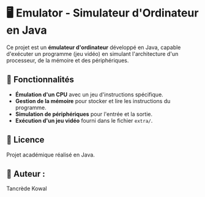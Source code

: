 # 🖥️ Emulator - Simulateur d'Ordinateur en Java

Ce projet est un **émulateur d'ordinateur** développé en Java, capable d'exécuter un programme (jeu vidéo) en simulant l'architecture d'un processeur, de la mémoire et des périphériques.

## 🚀 Fonctionnalités
- **Émulation d'un CPU** avec un jeu d'instructions spécifique.
- **Gestion de la mémoire** pour stocker et lire les instructions du programme.
- **Simulation de périphériques** pour l'entrée et la sortie.
- **Exécution d'un jeu vidéo** fourni dans le fichier `extra/`.

## 📜 Licence
Projet académique réalisé en Java.

## 🎯 Auteur : 
Tancrède Kowal
